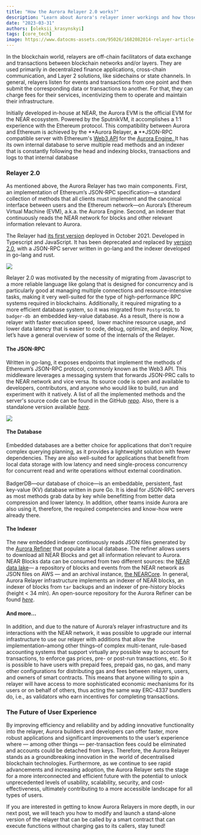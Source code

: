 ```yaml
---
title: "How the Aurora Relayer 2.0 works?"
description: "Learn about Aurora's relayer inner workings and how those innovate the future of the blockchain technologies"
date: "2023-03-31"
authors: [oleksii_krasynskyi]
tags: [core_tech]
image: https://www.datocms-assets.com/95026/1682082014-relayer-article-cover.png
---
```

In the blockchain world, relayers are off-chain facilitators of data exchange and transactions between blockchain networks and/or layers. They are used primarily in decentralized finance applications, cross-chain communication, and Layer 2 solutions, like sidechains or state channels. In general, relayers listen for events and transactions from one point and then submit the corresponding data or transactions to another. For that, they can charge fees for their services, incentivizing them to operate and maintain their infrastructure.

Initially developed in-house at NEAR, the Aurora EVM is the official EVM for the NEAR ecosystem. Powered by the SputnikVM, it accomplishes a 1:1 experience with the Ethereum protocol. This compatibility between Aurora and Ethereum is achieved by the **Aurora Relayer, **a** **JSON-RPC compatible server with Ethereum's [Web3 API](https://eth.wiki/json-rpc/API) for the [Aurora Engine. ](https://github.com/aurora-is-near/aurora-engine)It has its own internal database to serve multiple read methods and an indexer that is constantly following the head and indexing blocks, transactions and logs to that internal database

<!-- truncate -->

### **Relayer 2.0**

As mentioned above, the Aurora Relayer has two main components. First, an implementation of Ethereum’s JSON-RPC specification—a standard collection of methods that all clients must implement and the canonical interface between users and the Ethereum network—on Aurora’s Ethereum Virtual Machine (EVM), a.k.a. the Aurora Engine. Second, an indexer that continuously reads the NEAR network for blocks and other relevant information relevant to Aurora. 

The Relayer had [its first version](https://github.com/aurora-is-near/aurora-relayer) deployed in October 2021. Developed in Typescript and JavaScript. It has been deprecated and replaced by [version 2.0](https://github.com/aurora-is-near/relayer2-public), with a JSON-RPC server written in go-lang and the indexer developed in go-lang and rust.

![](https://www.datocms-assets.com/95026/1680267251-relayer-10.png)

Relayer 2.0 was motivated by the necessity of migrating from Javascript to a more reliable language like golang that is designed for concurrency and is particularly good at managing multiple connections and resource-intensive tasks, making it very well-suited for the type of high-performance RPC systems required in blockchains. Additionally, it required migrating to a more efficient database system, so it was migrated from `PostgreSQL` to ` badger-db  `an embedded key-value database. As a result, there is now a relayer with faster execution speed,  lower machine resource usage, and lower data latency that is easier to code, debug, optimize, and deploy. Now, let’s have a general overview of some of the internals of the Relayer.

#### **The JSON-RPC**

Written in go-lang, it exposes endpoints that implement the methods of Ethereum’s JSON-RPC protocol, commonly known as the Web3 API. This middleware leverages a messaging system that forwards JSON-PRC calls to the NEAR network and vice versa. Its source code is open and available to developers, contributors, and anyone who would like to build, run and experiment with it natively. A list of all the implemented methods and the server's source code can be found in the GitHub [*repo*](https://github.com/aurora-is-near/relayer2-public). Also, there is a standalone version available [*here*](https://github.com/aurora-is-near/standalone-rpc).

![](https://www.datocms-assets.com/95026/1680267260-relayer-20.png)

#### **The Database**

Embedded databases are a better choice for applications that don't require complex querying planning, as it provides a lightweight solution with fewer dependencies. They are also well-suited for applications that benefit from local data storage with low latency and need single-process concurrency for concurrent read and write operations without external coordination.\
\
BadgerDB—our database of choice—is an embeddable, persistent, fast key-value (KV) database written in pure Go. It is ideal for JSON-RPC servers as most methods grab data by key while benefitting from better data compression and lower latency. In addition, other teams inside Aurora are also using it, therefore, the required competencies and know-how were already there.

#### **The Indexer**

The new embedded indexer continuously reads JSON files generated by the [Aurora Refiner](https://github.com/aurora-is-near/borealis-engine-lib) that populate a local database. The refiner allows users to download all NEAR Blocks and get all information relevant to Aurora. NEAR Blocks data can be consumed from two different sources: the [NEAR data lake](https://docs.near.org/concepts/advanced/near-lake-framework)— a repository of blocks and events from the NEAR network as JSON files on AWS — and an archival instance, [the NEARCore](https://github.com/near/nearcore). In general, Aurora Relayer infrastructure implements an indexer of NEAR blocks, an indexer of blocks from `tar` backups and an indexer of pre-history blocks (height < 34 mln). An open-source repository for the Aurora Refiner can be found [*here*](https://github.com/aurora-is-near/borealis-engine-lib).

#### **And more…**

In addition, and due to the nature of Aurora’s relayer infrastructure and its interactions with the NEAR network, it was possible to upgrade our internal infrastructure to use our relayer with additions that allow the implementation–among other things–of complex multi-tenant, rule-based accounting systems that support virtually any possible way to account for transactions, to enforce gas prices, pre- or post-run transactions, etc. So it is possible to have users with prepaid fees, prepaid gas, no gas, and many other configurations for distributing gas and fees between relayers, users, and owners of smart contracts. This means that anyone willing to spin a relayer will have access to more sophisticated economic mechanisms for its users or on behalf of others, thus acting the same way ERC-4337 bundlers do, i.e., as validators who earn incentives for completing transactions. 

### **The Future of User Experience**

By improving efficiency and reliability and by adding innovative functionality into the relayer, Aurora builders and developers can offer faster, more robust applications and significant improvements to the user’s experience where — among other things — per-transaction fees could be eliminated and accounts could be detached from keys. Therefore, the Aurora Relayer stands as a groundbreaking innovation in the world of decentralised blockchain technologies. Furthermore, as we continue to see rapid advancements and increasing adoption, the Aurora Relayer sets the stage for a more interconnected and efficient future with the potential to unlock unprecedented levels of usability, scalability, security, and cost-effectiveness, ultimately contributing to a more accessible landscape for all types of users.

If you are interested in getting to know Aurora Relayers in more depth, in our next post, we will teach you how to modify and launch a stand-alone version of the relayer that can be called by a smart contract that can execute functions without charging gas to its callers, stay tuned!
